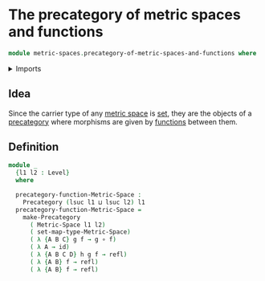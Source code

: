 # The precategory of metric spaces and functions

```agda
module metric-spaces.precategory-of-metric-spaces-and-functions where
```

<details><summary>Imports</summary>

```agda
open import category-theory.precategories

open import foundation.function-types
open import foundation.identity-types
open import foundation.universe-levels

open import metric-spaces.functions-metric-spaces
open import metric-spaces.metric-spaces
```

</details>

## Idea

Since the carrier type of any [metric space](metric-spaces.metric-spaces.md) is
[set](foundation-core.sets.md), they are the objects of a
[precategory](category-theory.precategories.md) where morphisms are given by
[functions](metric-spaces.functions-metric-spaces.md) between them.

## Definition

```agda
module _
  {l1 l2 : Level}
  where

  precategory-function-Metric-Space :
    Precategory (lsuc l1 ⊔ lsuc l2) l1
  precategory-function-Metric-Space =
    make-Precategory
      ( Metric-Space l1 l2)
      ( set-map-type-Metric-Space)
      ( λ {A B C} g f → g ∘ f)
      ( λ A → id)
      ( λ {A B C D} h g f → refl)
      ( λ {A B} f → refl)
      ( λ {A B} f → refl)
```
